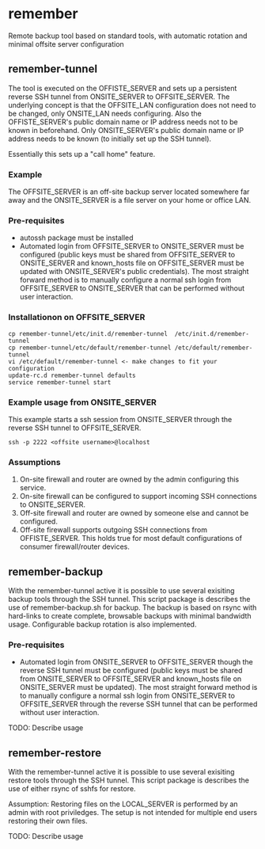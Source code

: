 # remember
Remote backup tool based on standard tools, with automatic rotation and minimal offsite server configuration 

## remember-tunnel
The tool is executed on the OFFISTE_SERVER and sets up a persistent reverse SSH tunnel from ONSITE_SERVER to OFFSITE_SERVER. The underlying concept is that the OFFSITE_LAN configuration does not need to be changed, only ONSITE_LAN needs configuring. Also the OFFISTE_SERVER's public domain name or IP address needs not to be known in beforehand. Only ONSITE_SERVER's public domain name or IP address needs to be known (to initially set up the SSH tunnel).

Essentially this sets up a "call home" feature.

### Example
The OFFSITE_SERVER is an off-site backup server located somewhere far away and the ONSITE_SERVER is a file server on your home or office LAN.

### Pre-requisites
* autossh package must be installed
* Automated login from OFFSITE_SERVER to ONSITE_SERVER must be configured (public keys must be shared from OFFSITE_SERVER to ONSITE_SERVER and known_hosts file on OFFSITE_SERVER must be updated with ONSITE_SERVER's public credentials). The most straight forward method is to manually configure a normal ssh login from OFFSITE_SERVER to ONSITE_SERVER that can be performed without user interaction.  

### Installationon on OFFSITE_SERVER
```
cp remember-tunnel/etc/init.d/remember-tunnel  /etc/init.d/remember-tunnel
cp remember-tunnel/etc/default/remember-tunnel /etc/default/remember-tunnel
vi /etc/default/remember-tunnel <- make changes to fit your configuration
update-rc.d remember-tunnel defaults
service remember-tunnel start
```

### Example usage from ONSITE_SERVER
This example starts a ssh session from ONSITE_SERVER through the reverse SSH tunnel to OFFSITE_SERVER.
```
ssh -p 2222 <offsite username>@localhost
```

### Assumptions
1. On-site firewall and router are owned by the admin configuring this service.
2. On-site firewall can be configured to support incoming SSH connections to ONSITE_SERVER. 
3. Off-site firewall and router are owned by someone else and cannot be configured.
4. Off-site firewall supports outgoing SSH connections from OFFISTE_SERVER. This holds true for most default configurations of consumer firewall/router devices.

## remember-backup
With the remember-tunnel active it is possible to use several exisiting backup tools through the SSH tunnel. This script package is describes the use of remember-backup.sh for backup. The backup is based on rsync with hard-links to create complete, browsable backups with minimal bandwidth usage. Configurable backup rotation is also implemented.   

### Pre-requisites
* Automated login from ONSITE_SERVER to OFFSITE_SERVER though the reverse SSH tunnel must be configured (public keys must be shared from ONSITE_SERVER to OFFSITE_SERVER and known_hosts file on ONSITE_SERVER must be updated). The most straight forward method is to manually configure a normal ssh login from ONSITE_SERVER to OFFSITE_SERVER through the reverse SSH tunnel that can be performed without user interaction.  

TODO: Describe usage

## remember-restore
With the remember-tunnel active it is possible to use several exisiting restore tools through the SSH tunnel. This script package is describes the use of either rsync of sshfs for restore.

Assumption:
Restoring files on the LOCAL_SERVER is performed by an admin with root priviledges. The setup is not intended for multiple end users restoring their own files.

TODO: Describe usage
